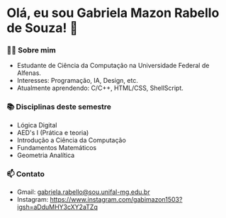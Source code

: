 # Olá, eu sou Gabriela Mazon Rabello de Souza! 👋  

### 👨‍🎓 Sobre mim  
- Estudante de Ciência da Computação na Universidade Federal de Alfenas.  
- Interesses: Programação, IA, Design, etc.  
- Atualmente aprendendo: C/C++, HTML/CSS, ShellScript.  

### 📚 Disciplinas deste semestre  
- Lógica Digital
- AED's I (Prática e teoria)
- Introdução a Ciência da Computação
- Fundamentos Matemáticos
- Geometria Analítica

### 📫 Contato  
- Gmail: gabriela.rabello@sou.unifal-mg.edu.br
- Instagram: https://www.instagram.com/gabimazon1503?igsh=aDduMHY3cXY2aTZq

